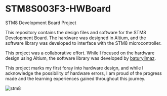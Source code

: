 # STM8S003F3-HWBoard
STM8 Development Board Project

This repository contains the design files and software for the STM8 Development Board. The hardware was designed in Altium, and the software library was developed to interface with the STM8 microcontroller.

This project was a collaborative effort. While I focused on the hardware design using Altium, the software library was developed by [baturyilmaz](https://github.com/baturyilmaz/STM8S003F3-EmbeddedCore).

This project marks my first foray into hardware design, and while I acknowledge the possibility of hardware errors, I am proud of the progress made and the learning experiences gained throughout this journey.

 ![stm8](https://github.com/user-attachments/assets/0a6b1fd7-60e6-4858-9377-788e47f6392d)

